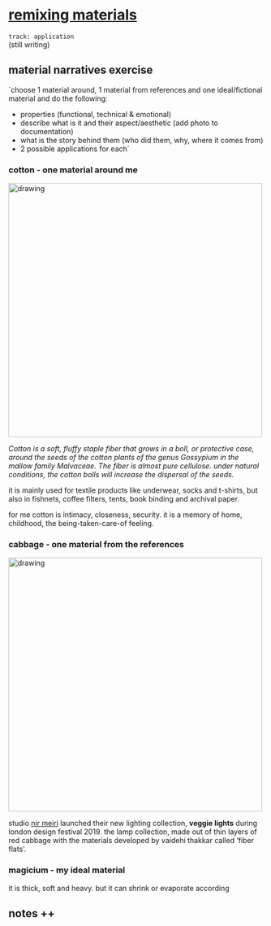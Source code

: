 # [remixing materials](https://fablabbcn.github.io/mdef-docs/academic_year_2022_23/term_2_2022_23/remixing_materials_2022_23/)  
`track: application`  
(still writing)
## material narratives exercise   
`choose 1 material around, 1 material from references and one ideal/fictional material and do the following:  
- properties (functional, technical & emotional)  
- describe what is it and their aspect/aesthetic (add photo to documentation)  
- what is the story behind them (who did them, why, where it comes from)  
- 2 possible applications for each`   

### **cotton** - one material around me  
<img src="../cotton.jpeg" alt="drawing" width="500" />   

*Cotton is a soft, fluffy staple fiber that grows in a boll, or protective case, around the seeds of the cotton plants of the genus Gossypium in the mallow family Malvaceae. The fiber is almost pure cellulose. under natural conditions, the cotton bolls will increase the dispersal of the seeds.*  

it is mainly used for textile products like underwear, socks and t-shirts, but also in fishnets, coffee filters, tents, book binding and archival paper.  

for me cotton is intimacy, closeness, security. it is a memory of home, childhood, the being-taken-care-of feeling.    

### **cabbage** - one material from the references    
<img src="../veggielights.png" alt="drawing" width="500" />   

studio [nir meiri](https://www.nirmeiri.com/) launched their new lighting collection, **veggie lights** during london design festival 2019. the lamp collection, made out of thin layers of red cabbage with the materials developed by vaidehi thakkar called ‘fiber flats’.  

### **magicium** - my ideal material   
it is thick, soft and heavy. but it can shrink or evaporate according


## notes ++
